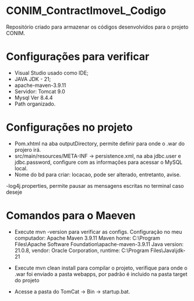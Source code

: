 # CONIM_ContractImoveL_Codigo
Repositório criado para armazenar os códigos desenvolvidos para o projeto CONIM.

# Configurações para verificar
- Visual Studio usado como IDE;
- JAVA JDK - 21;
- apache-maven-3.9.11
- Servidor: Tomcat 9.0
- Mysql Ver 8.4.4
- Path organizado.

# Configurações no projeto
- Pom.xhtml na aba outputDirectory, permite definir para onde o .war do projero irá.
- src/main/resources/META-INF -> persistence.xml, na aba jdbc.user e jdbc.password, configure com as informações para acessar o MySQL local.
- Nome do bd para criar: locacao, pode ser alterado, entretanto, avise.

-log4j.properties, permite pausar as mensagens escritas no terminal caso deseje

# Comandos para o Maeven
- Execute mvn -version para verificar as configs.
Configuração no meu computador:
    Apache Maven 3.9.11 
    Maven home: C:\Program Files\Apache Software Foundation\apache-maven-3.9.11
    Java version: 21.0.8, vendor: Oracle Corporation, runtime: C:\Program Files\Java\jdk-21

- Execute mvn clean install para compilar o projeto, verifique para onde o .war foi enviado a pasta webapps, por padrão é incluido na pasta target do projeto
- Acesse a pasta do TomCat -> Bin -> startup.bat.

